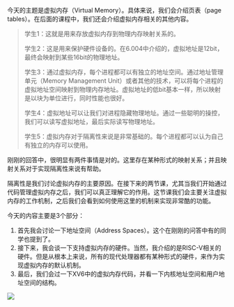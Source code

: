 今天的主题是虚拟内存（Virtual Memory）。具体来说，我们会介绍页表（page tables）。在后面的课程中，我们还会介绍虚拟内存相关的其他内容。


> 学生1：这就是用来存放虚拟内存到物理内存映射关系的。
> 
> 学生2：这是用来保护硬件设备的。在6.004中介绍的，虚拟地址是12bit，最终会映射到某些16bit的物理地址。
> 
> 学生3：通过虚拟内存，每个进程都可以有独立的地址空间。通过地址管理单元（Memory Management Unit）或者其他的技术，可以将每个进程的虚拟地址空间映射到物理内存地址。虚拟地址的低bit基本一样，所以映射是以块为单位进行，同时性能也很好。
> 
> 学生4：虚拟地址可以让我们对进程隐藏物理地址。通过一些聪明的操控，我们可以读写虚拟地址，最后实际读写物理地址。
> 
> 学生5：虚拟内存对于隔离性来说是非常基础的。每个进程都可以认为自己有独立的内存可以使用。

刚刚的回答中，很明显有两件事情是对的。这里存在某种形式的映射关系；并且映射关系对于实现隔离性来说有帮助。

隔离性是我们讨论虚拟内存的主要原因。在接下来的两节课，尤其当我们开始通过代码管理虚拟内存之后，我们可以真正理解它的作用。这节课我们会主要关注虚拟内存的工作机制，之后我们会看到如何使用这里的机制来实现非常酷的功能。

今天的内容主要是3个部分：

1. 首先我会讨论一下地址空间（Address Spaces）。这个在刚刚的问答中有的同学也提到了。
2. 接下来，我会谈一下支持虚拟内存的硬件。当然，我介绍的是RISC-V相关的硬件。但是从根本上来说，所有的现代处理器都有某种形式的硬件，来作为实现虚拟内存的默认机制。
3. 最后，我们会过一下XV6中的虚拟内存代码，并看一下内核地址空间和用户地址空间的结构。

[![](https://github.com/huihongxiao/MIT6.S081/raw/master/.gitbook/assets/image%20(358).png)](https://github.com/huihongxiao/MIT6.S081/blob/master/.gitbook/assets/image%20\(358\).png)

